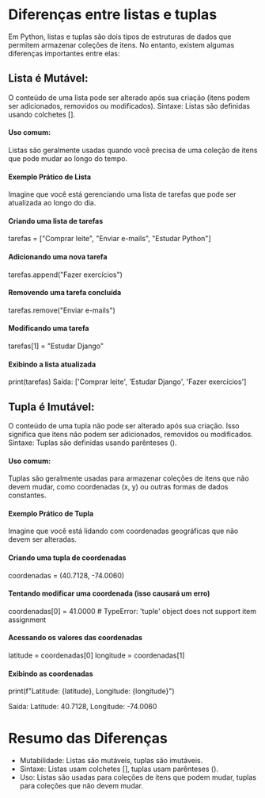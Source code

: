 # Diferenças entre listas e tuplas

Em Python, listas e tuplas são dois tipos de estruturas de dados que permitem armazenar coleções de itens.
No entanto, existem algumas diferenças importantes entre elas:



## Lista é Mutável: 
O conteúdo de uma lista pode ser alterado após sua criação (itens podem ser adicionados, removidos ou modificados).
Sintaxe: Listas são definidas usando colchetes [].

#### Uso comum:
Listas são geralmente usadas quando você precisa de uma coleção de itens que pode mudar ao longo do tempo.

#### Exemplo Prático de Lista
Imagine que você está gerenciando uma lista de tarefas que pode ser atualizada ao longo do dia.

#### Criando uma lista de tarefas
tarefas = ["Comprar leite", "Enviar e-mails", "Estudar Python"]

#### Adicionando uma nova tarefa
tarefas.append("Fazer exercícios")

#### Removendo uma tarefa concluída
tarefas.remove("Enviar e-mails")

#### Modificando uma tarefa
tarefas[1] = "Estudar Django"

#### Exibindo a lista atualizada
print(tarefas)
Saída:
['Comprar leite', 'Estudar Django', 'Fazer exercícios']



## Tupla é Imutável: 
O conteúdo de uma tupla não pode ser alterado após sua criação. Isso significa que itens não podem ser adicionados, removidos ou modificados.
Sintaxe: Tuplas são definidas usando parênteses ().

#### Uso comum: 
Tuplas são geralmente usadas para armazenar coleções de itens que não devem mudar, como coordenadas (x, y) ou outras formas de dados constantes.

#### Exemplo Prático de Tupla
Imagine que você está lidando com coordenadas geográficas que não devem ser alteradas.

#### Criando uma tupla de coordenadas
coordenadas = (40.7128, -74.0060)

#### Tentando modificar uma coordenada (isso causará um erro)
coordenadas[0] = 41.0000  # TypeError: 'tuple' object does not support item assignment

#### Acessando os valores das coordenadas
latitude = coordenadas[0]
longitude = coordenadas[1]

#### Exibindo as coordenadas
print(f"Latitude: {latitude}, Longitude: {longitude}")

Saída:
Latitude: 40.7128, Longitude: -74.0060


# Resumo das Diferenças
- Mutabilidade: Listas são mutáveis, tuplas são imutáveis.
- Sintaxe: Listas usam colchetes [], tuplas usam parênteses ().
- Uso: Listas são usadas para coleções de itens que podem mudar, tuplas para coleções que não devem mudar.